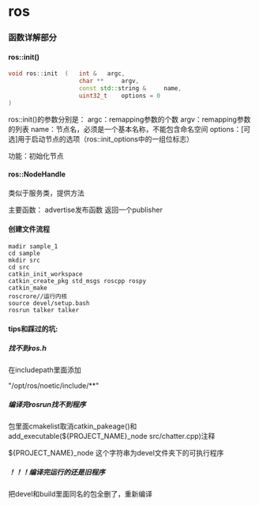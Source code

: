 # ros

### 函数详解部分

#### ros::init()

```c++
void ros::init	(	int & 	argc,
					char ** 	argv,
					const std::string & 	name,
					uint32_t 	options = 0 
)		
```

ros::init()的参数分别是：
 argc：remapping参数的个数
 argv：remapping参数的列表
 name：节点名，必须是一个基本名称，不能包含命名空间
 options：[可选]用于启动节点的选项（ros::init_options中的一组位标志）

功能：初始化节点

#### **ros::NodeHandle**

类似于服务类，提供方法

主要函数：
advertise发布函数 返回一个publisher



#### 创建文件流程

```shell
madir sample_1
cd sample
mkdir src
cd src
catkin_init_workspace
catkin_create_pkg std_msgs roscpp rospy
catkin_make
roscrore//运行内核
source devel/setup.bash
rosrun talker talker
```



#### tips和踩过的坑:

##### 找不到ros.h

在includepath里面添加

"/opt/ros/noetic/include/**"



##### 编译完rosrun找不到程序

包里面cmakelist取消catkin_pakeage()和add_executable(${PROJECT_NAME}_node src/chatter.cpp)注释

${PROJECT_NAME}_node 这个字符串为devel文件夹下的可执行程序



##### ！！！编译完运行的还是旧程序

把devel和build里面同名的包全删了，重新编译

